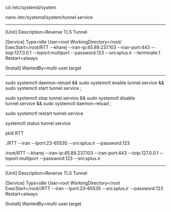 cd /etc/systemd/system

nano /etc/systemd/system/tunnel.service


----
[Unit]
Description=Reverse TLS Tunnel

[Service]
Type=idle
User=root
WorkingDirectory=/root/
ExecStart=/root/RTT --kharej --iran-ip:45.89.237.103 --iran-port:443 --toip:127.0.0.1 --toport:multiport --password:123 --sni:splus.ir --terminate:1
Restart=always

[Install]
WantedBy=multi-user.target

----

sudo systemctl daemon-reload &&
sudo systemctl enable tunnel.service &&
sudo systemctl start tunnel.service ;

sudo systemctl stop tunnel.service &&
sudo systemctl disable tunnel.service &&
sudo systemctl daemon-reload ;

sudo systemctl restart tunnel.service

systemctl status tunnel.service





pkill RTT


./RTT --iran --lport:23-65535 --sni:splus.ir --password:123


/root/RTT --kharej --iran-ip:45.89.237.103 --iran-port:443 --toip:127.0.0.1 --toport:multiport --password:123 --sni:splus.ir


-----------------------------
[Unit]
Description=Reverse TLS Tunnel

[Service]
Type=idle
User=root
WorkingDirectory=/root
ExecStart=/root//RTT --iran --lport:23-65535 --sni:splus.ir --password:123
Restart=always

[Install]
WantedBy=multi-user.target
